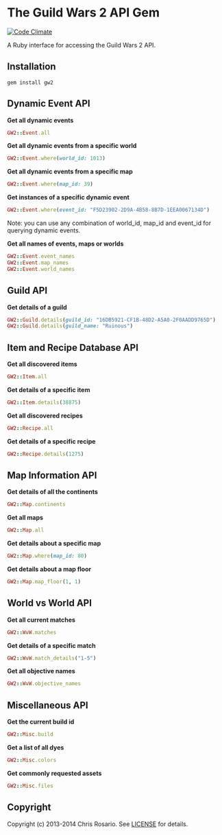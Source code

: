 # The Guild Wars 2 API Gem
[![Code Climate](https://codeclimate.com/github/parix/gw2.png)](https://codeclimate.com/github/parix/gw2)

A Ruby interface for accessing the Guild Wars 2 API.

## Installation

    gem install gw2


## Dynamic Event API

**Get all dynamic events**

```ruby
GW2::Event.all
```

**Get all dynamic events from a specific world**

```ruby
GW2::Event.where(world_id: 1013)
```

**Get all dynamic events from a specific map**

```ruby
GW2::Event.where(map_id: 39)
```

**Get instances of a specific dynamic event**

```ruby
GW2::Event.where(event_id: "F5D23902-2D9A-4B58-8B7D-1EEA0067134D")
```

Note: you can use any combination of world_id, map_id and event_id for querying dynamic events.

**Get all names of events, maps or worlds**

```ruby
GW2::Event.event_names
GW2::Event.map_names
GW2::Event.world_names
```

## Guild API

**Get details of a guild**

```ruby
GW2::Guild.details(guild_id: "16DB5921-CF1B-48D2-A5A0-2F0AADD9765D")
GW2::Guild.details(guild_name: "Ruinous")
```

## Item and Recipe Database API

**Get all discovered items**

```ruby
GW2::Item.all
```

**Get details of a specific item**

```ruby
GW2::Item.details(38875)
```

**Get all discovered recipes**

```ruby
GW2::Recipe.all
```

**Get details of a specific recipe**

```ruby
GW2::Recipe.details(1275)
```

## Map Information API

**Get details of all the continents**

```ruby
GW2::Map.continents
```

**Get all maps**

```ruby
GW2::Map.all
```

**Get details about a specific map**

```ruby
GW2::Map.where(map_id: 80)
```

**Get details about a map floor**

```ruby
GW2::Map.map_floor(1, 1)
```

## World vs World API

**Get all current matches**

```ruby
GW2::WvW.matches
```

**Get details of a specific match**

```ruby
GW2::WvW.match_details("1-5")
```

**Get all objective names**

```ruby
GW2::WvW.objective_names
```


## Miscellaneous API

**Get the current build id**

```ruby
GW2::Misc.build
```

**Get a list of all dyes**

```ruby
GW2::Misc.colors
```

**Get commonly requested assets**

```ruby
GW2::Misc.files
```

## Copyright
Copyright (c) 2013-2014 Chris Rosario.
See [LICENSE][] for details.

[license]: LICENSE.md
